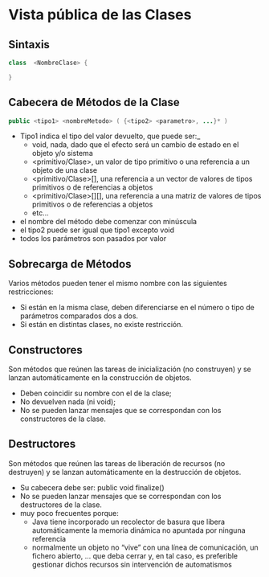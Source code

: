 # Vista pública de las Clases

## Sintaxis

```java
class  <NombreClase> {

}
```

## Cabecera de Métodos de la Clase

```java
public <tipo1> <nombreMetodo> ( {<tipo2> <parametro>, ...}* )

```

- Tipo1 indica el tipo del valor devuelto, que puede ser:_
  - void, nada, dado que el efecto será un cambio de estado en el objeto y/o sistema
  - <primitivo/Clase>, un valor de tipo primitivo o una referencia a un objeto de una clase
  - <primitivo/Clase>[], una referencia a un vector de valores de tipos primitivos o de referencias a objetos
  - <primitivo/Clase>[][], una referencia a una matriz de valores de tipos primitivos o de referencias a objetos
  - etc...
- el nombre del método debe comenzar con minúscula
- el tipo2 puede ser igual que tipo1 excepto void
- todos los parámetros son pasados por valor

## Sobrecarga de Métodos

Varios métodos pueden tener el mismo nombre con las siguientes restricciones:

- Si están en la misma clase, deben diferenciarse en el número o tipo de parámetros comparados dos a dos.
- Si están en distintas clases, no existe restricción.

## Constructores

Son métodos que reúnen las tareas de inicialización (no construyen) y se lanzan automáticamente en la construcción de objetos. 

- Deben coincidir su nombre con el de la clase;
- No devuelven nada (ni void);
- No se pueden lanzar mensajes que se correspondan con los constructores de la clase.

## Destructores

Son métodos que reúnen las tareas de liberación de recursos (no destruyen) y se lanzan automáticamente en la destrucción de objetos. 

- Su cabecera debe ser: public void finalize()
- No se pueden lanzar mensajes que se correspondan con los destructores de la clase.
- muy poco frecuentes porque:
  - Java tiene incorporado un recolector de basura que libera automáticamente la memoria dinámica no apuntada por ninguna referencia
  - normalmente un objeto no “vive” con una línea de comunicación, un fichero abierto, ... que deba cerrar y, en tal caso, es preferible gestionar dichos recursos sin intervención de automatismos
